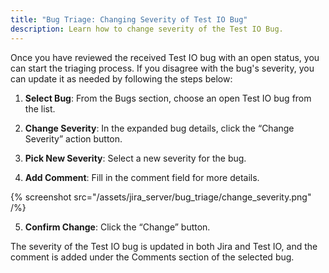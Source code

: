 ```yaml
---
title: "Bug Triage: Changing Severity of Test IO Bug"
description: Learn how to change severity of the Test IO Bug.
---
```


Once you have reviewed the received Test IO bug with an open status, you can start the triaging process. If you disagree with the bug's severity, you can update it as needed by following the steps below:

1. **Select Bug**: From the Bugs section, choose an open Test IO bug from the list.

2. **Change Severity**: In the expanded bug details, click the “Change Severity” action button.

3. **Pick New Severity**: Select a new severity for the bug.

4. **Add Comment**: Fill in the comment field for more details.

{% screenshot src="/assets/jira_server/bug_triage/change_severity.png" /%}

5. **Confirm Change**: Click the “Change” button.

The severity of the Test IO bug is updated in both Jira and Test IO, and the comment is added under the Comments section of the selected bug.
